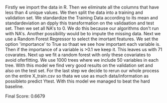 Firstly we import the data in R. Then we eliminate all the columns that have less than 4 unique values. We then split the data into a training and validation set. We standardize the Training Data according to its mean and standardeviation an dpply this transformation on the validaation and test set. Then we set all NA's to 0. We do this because our algorithms don't run with NA's. Another possibility would be to impute the missing data. Next we use a Random Forest Regressor to select the imortant features. We set the option 'importance' to True so thaat we see how important each variable is. Then if the importance of a variable is >0.1 we keep it. This leaves us with 71 covarates. Next up we fit a random forest with only these covariates to avoid oferfitting. We use 1000 trees where we include 50 variables in each tree. With this model we find very good results on the validation set and also on the test set. For the last step we decide to rerun our whole process on the entire X_train.csv so thata we use as much data/information as possibleto predict Ytest. With this model we managed to beat the hard baseline.

Final Score: 0.6679
